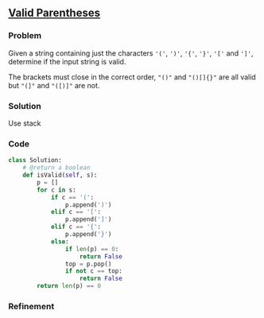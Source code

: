 ## [Valid Parentheses](https://oj.leetcode.com/problems/valid-parentheses/)

### Problem

Given a string containing just the characters `'('`, `')'`, `'{'`, `'}'`, `'['` and `']'`, determine if the input string is valid.

The brackets must close in the correct order, `"()"` and `"()[]{}"` are all valid but `"(]"` and `"([)]"` are not.

### Solution

Use stack

### Code

``` Python
class Solution:
    # @return a boolean
    def isValid(self, s):
        p = []
        for c in s:
            if c == '(':
                p.append(')')
            elif c == '[':
                p.append(']')
            elif c == '{':
                p.append('}')
            else:
                if len(p) == 0:
                    return False
                top = p.pop()
                if not c == top:
                    return False
        return len(p) == 0
```

### Refinement
